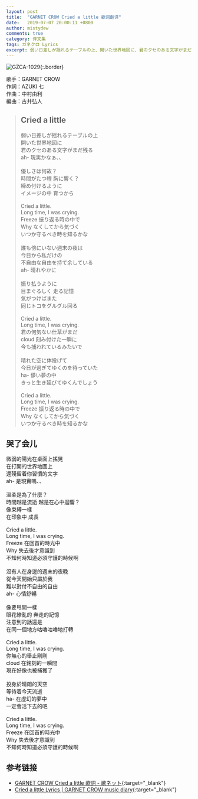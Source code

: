 ```yaml
---
layout: post
title:  "GARNET CROW Cried a little 歌词翻译"
date:   2019-07-07 20:00:11 +0800
author: mistydew
comments: true
category: 译文集
tags: ガネクロ Lyrics
excerpt: 弱い日差しが揺れるテーブルの上、開いた世界地図に、君のクセのある文字がまだ残る。ah- 現実かなぁ、、
---
```

![GZCA-1029](https://crowsub.github.io/assets/images/discography/single/GZCA-1029.jpg){:.border}

歌手：GARNET CROW<br>
作詞：AZUKI 七<br>
作曲：中村由利<br>
編曲：古井弘人

<blockquote class="lyric-original">
  <h2>Cried a little</h2>
  <p>
    弱い日差しが揺れるテーブルの上<br>
    開いた世界地図に<br>
    君のクセのある文字がまだ残る<br>
    ah- 現実かなぁ、、<br>
    <br>
    優しさは何故？<br>
    時間がたつ程 胸に響く？<br>
    締め付けるように<br>
    イメージの中 育つから<br>
    <br>
    Cried a little.<br>
    Long time, I was crying.<br>
    Freeze 振り返る時の中で<br>
    Why なくしてから気づく<br>
    いつか守るべき時を知るかな<br>
    <br>
    誰も傍にいない週末の夜は<br>
    今日から私だけの<br>
    不自由な自由を持て余している<br>
    ah- 晴れやかに<br>
    <br>
    振り払うように<br>
    目まぐるしく 走る記憶<br>
    気がつけばまた<br>
    同じトコをグルグル回る<br>
    <br>
    Cried a little.<br>
    Long time, I was crying.<br>
    君の何気ない仕草がまだ<br>
    cloud 刻み付けた一瞬に<br>
    今も捕われているみたいで<br>
    <br>
    晴れた空に体投げて<br>
    今日が過ぎてゆくのを待っていた<br>
    ha- 儚い夢の中<br>
    きっと生き延びてゆくんでしょう<br>
    <br>
    Cried a little.<br>
    Long time, I was crying.<br>
    Freeze 振り返る時の中で<br>
    Why なくしてから気づく<br>
    いつか守るべき時を知るかな
  </p>
</blockquote>

<div class="lyric-translation">
  <h2>哭了会儿</h2>
  <p>
    微弱的陽光在桌面上搖晃<br>
    在打開的世界地圖上<br>
    還殘留着你習慣的文字<br>
    ah- 是現實嗎、、<br>
    <br>
    溫柔是為了什麼？<br>
    時間越是流逝 越是在心中迴響？<br>
    像束縛一樣<br>
    在印象中 成長<br>
    <br>
    Cried a little.<br>
    Long time, I was crying.<br>
    Freeze 在回首的時光中<br>
    Why 失去後才意識到<br>
    不知何時知道必須守護的時候啊<br>
    <br>
    沒有人在身邊的週末的夜晚<br>
    從今天開始只屬於我<br>
    難以對付不自由的自由<br>
    ah- 心情舒暢<br>
    <br>
    像要甩開一樣<br>
    眼花繚亂的 奔走的記憶<br>
    注意到的話還是<br>
    在同一個地方咕嚕咕嚕地打轉<br>
    <br>
    Cried a little.<br>
    Long time, I was crying.<br>
    你無心的舉止剛剛<br>
    cloud 在銘刻的一瞬間<br>
    現在好像也被捕獲了<br>
    <br>
    投身於晴朗的天空<br>
    等待着今天流逝<br>
    ha- 在虛幻的夢中<br>
    一定會活下去的吧<br>
    <br>
    Cried a little.<br>
    Long time, I was crying.<br>
    Freeze 在回首的時光中<br>
    Why 失去後才意識到<br>
    不知何時知道必須守護的時候啊
  </p>
</div>

## 参考链接

* [GARNET CROW Cried a little 歌詞 - 歌ネット](https://www.uta-net.com/song/20136/){:target="_blank"}
* [Cried a little Lyrics \| GARNET CROW music diary](https://crowsub.github.io/lyrics/original/Cried%20a%20little.html){:target="_blank"}
